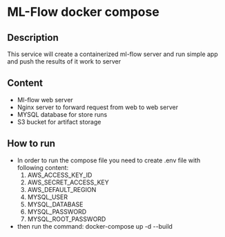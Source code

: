 # ML-Flow docker compose
## Description
This service will create a containerized ml-flow server and run simple app and push the results of it work to server
## Content
- Ml-flow web server
- Nginx server to forward request from web to web server
- MYSQL database for store runs
- S3 bucket for artifact storage
## How to run
- In order to run the compose file you need to create .env file with following content:
    1. AWS_ACCESS_KEY_ID
    2. AWS_SECRET_ACCESS_KEY
    3. AWS_DEFAULT_REGION
    4. MYSQL_USER
    5. MYSQL_DATABASE
    6. MYSQL_PASSWORD
    7. MYSQL_ROOT_PASSWORD
- then run the command: docker-compose up -d --build